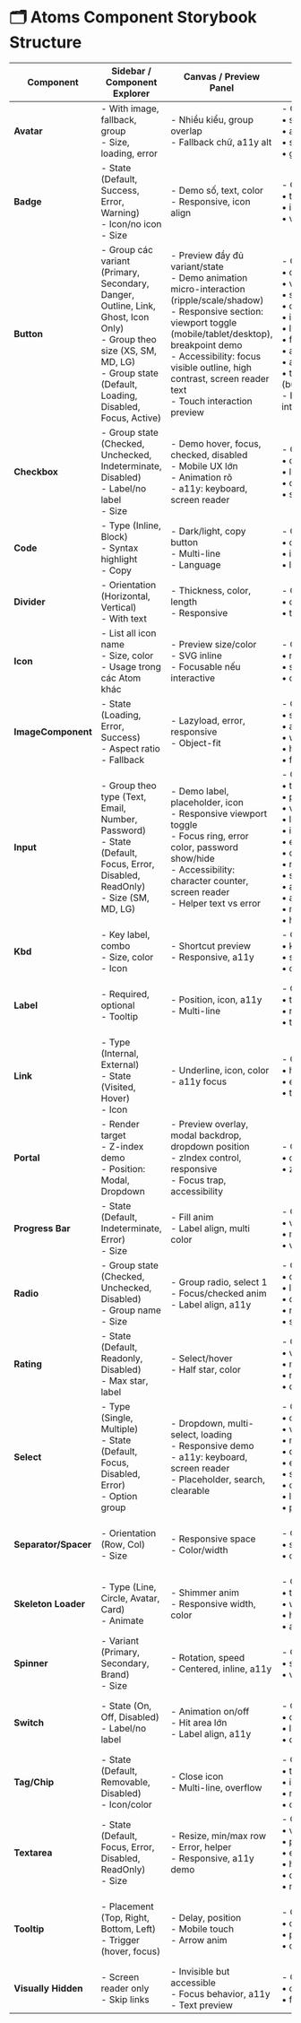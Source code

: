 # 🗂️ Atoms Component Storybook Structure

| Component         | Sidebar / Component Explorer                                                                                                                                               | Canvas / Preview Panel                                                                                                                      | Controls Panel                                                                                                                                                                | Actions Panel                                                                                                              | Interactions Panel                    | Mô tả                                                   | Usecase                                       |
|-------------------|----------------------------------------------------------------------------------------------------------------------------------------------------------------------------|---------------------------------------------------------------------------------------------------------------------------------------------|-------------------------------------------------------------------------------------------------------------------------------------------------------------------------------|---------------------------------------------------------------------------------------------------------------------------|---------------------------------------|----------------------------------------------------------|-----------------------------------------------|
| **Avatar**        | - With image, fallback, group<br>- Size, loading, error                                                                                                                    | - Nhiều kiểu, group overlap<br>- Fallback chữ, a11y alt                                               | - Controls:<br>• src<br>• alt<br>• size<br>• group                                                                                      | - None                                                                                                                    | - Fallback anim                       | Đại diện người dùng, nhóm, trạng thái                   | Hiện avatar người dùng, nhóm chat            |
| **Badge**         | - State (Default, Success, Error, Warning)<br>- Icon/no icon<br>- Size                                                                                                     | - Demo số, text, color<br>- Responsive, icon align                                                     | - Controls:<br>• text<br>• icon<br>• variant                                                                                           | - None                                                                                                                    | - Animate in/out                       | Nhãn nhỏ trạng thái, số lượng                           | Thông báo số tin nhắn chưa đọc, trạng thái task |
| **Button**        | - Group các variant (Primary, Secondary, Danger, Outline, Link, Ghost, Icon Only)<br>- Group theo size (XS, SM, MD, LG)<br>- Group state (Default, Loading, Disabled, Focus, Active) | - Preview đầy đủ variant/state<br>- Demo animation micro-interaction (ripple/scale/shadow)<br>- Responsive section: viewport toggle (mobile/tablet/desktop), breakpoint demo<br>- Accessibility: focus visible outline, high contrast, screen reader text<br>- Touch interaction preview | - Controls:<br>• children (text)<br>• variant<br>• size<br>• disabled<br>• isLoading<br>• leftIcon / rightIcon<br>• fullWidth<br>• as (button/a/link)<br>• ariaLabel<br>• type (button/submit/reset)<br>- Playground full interactive | - Actions:<br>• onClick<br>• onFocus<br>• onBlur<br>• onKeyDown<br>• onMouseEnter<br>• onMouseLeave                  | - Keyboard navigation<br>- Screen reader test<br>- Theme switch test<br>- Responsive breakpoint test | Nút bấm cơ bản, nhiều biến thể về kiểu dáng, trạng thái, kích thước | Gửi form, xác nhận, huỷ thao tác, di chuyển trang |
| **Checkbox**      | - Group state (Checked, Unchecked, Indeterminate, Disabled)<br>- Label/no label<br>- Size                                                                                  | - Demo hover, focus, checked, disabled<br>- Mobile UX lớn<br>- Animation rõ<br>- a11y: keyboard, screen reader                             | - Controls:<br>• checked<br>• label<br>• disabled<br>• size                                                                             | - Actions:<br>• onChange<br>• onFocus<br>• onBlur<br>• onKeyDown                                 | - Tab/space nav<br>- a11y test          | Ô chọn cho phép tick nhiều lựa chọn                      | Chọn đồng ý điều khoản, lọc nhiều thuộc tính sản phẩm |
| **Code**          | - Type (Inline, Block)<br>- Syntax highlight<br>- Copy                                                                                                                     | - Dark/light, copy button<br>- Multi-line<br>- Language                                                | - Controls:<br>• code<br>• inline<br>• language                                                                                         | - Actions:<br>• onCopy                                                                      | - Focus line                            | Hiển thị & copy code                                     | Code block tài liệu, ví dụ, demo code                |
| **Divider**       | - Orientation (Horizontal, Vertical)<br>- With text                                                                                                                       | - Thickness, color, length<br>- Responsive                                                              | - Controls:<br>• orientation<br>• text                                                                                                  | - None                                                                                                                    | - None                                 | Đường phân cách nội dung                                 | Ngăn cách block trong form, list                    |
| **Icon**          | - List all icon name<br>- Size, color<br>- Usage trong các Atom khác                                                                                                      | - Preview size/color<br>- SVG inline<br>- Focusable nếu interactive                                     | - Controls:<br>• name<br>• size<br>• color                                                                                              | - None thường                                                                                                            | - a11y (tab/focus)                     | Hiển thị biểu tượng SVG hoặc PNG                          | Trang trí, minh họa, nhấn mạnh chức năng           |
| **ImageComponent**| - State (Loading, Error, Success)<br>- Aspect ratio<br>- Fallback                                                                                                         | - Lazyload, error, responsive<br>- Object-fit                                                            | - Controls:<br>• src<br>• alt<br>• width<br>• height<br>• fallback                                                                      | - None                                                                                                                    | - Load/fail sim                        | Hiển thị hình ảnh, fallback khi lỗi                       | Ảnh sản phẩm, avatar, ảnh minh hoạ                |
| **Input**         | - Group theo type (Text, Email, Number, Password)<br>- State (Default, Focus, Error, Disabled, ReadOnly)<br>- Size (SM, MD, LG)                                           | - Demo label, placeholder, icon<br>- Responsive viewport toggle<br>- Focus ring, error color, password show/hide<br>- Accessibility: character counter, screen reader<br>- Helper text vs error | - Controls:<br>• type<br>• placeholder<br>• value<br>• label<br>• icon<br>• error<br>• disabled<br>• readOnly<br>• size<br>• autoComplete<br>• autoFocus<br>• maxLength<br>• helperText                                | - Actions:<br>• onChange<br>• onFocus<br>• onBlur<br>• onKeyDown<br>• onMouseEnter<br>• onMouseLeave                   | - Keyboard nav<br>- Screen reader<br>- Theme/contrast test | Trường nhập liệu cơ bản                                | Nhập tên, email, password, tìm kiếm, điền thông tin |
| **Kbd**           | - Key label, combo<br>- Size, color<br>- Icon                                                                                                                             | - Shortcut preview<br>- Responsive, a11y                                                                | - Controls:<br>• keys<br>• size<br>• color                                                                                              | - None                                                                                                                    | - Keyboard demo                         | Hiển thị phím tắt bàn phím                                | Hướng dẫn phím tắt, mô tả shortcut                 |
| **Label**         | - Required, optional<br>- Tooltip                                                                                                                                         | - Position, icon, a11y<br>- Multi-line                                                                  | - Controls:<br>• text<br>• required<br>• tooltip                                                                                         | - None                                                                                                                    | - None                                 | Hiển thị tên/trường dữ liệu, trạng thái bắt buộc          | Label field form, hiển thị trạng thái              |
| **Link**          | - Type (Internal, External)<br>- State (Visited, Hover)<br>- Icon                                                                                                        | - Underline, icon, color<br>- a11y focus                                                                | - Controls:<br>• href<br>• external<br>• text                                                                                            | - Actions:<br>• onClick<br>• onFocus<br>• onBlur                                          | - Keyboard nav                          | Điều hướng trang, mở tab mới                                | Link nội bộ, link external, button link            |
| **Portal**        | - Render target<br>- Z-index demo<br>- Position: Modal, Dropdown                                                                                                         | - Preview overlay, modal backdrop, dropdown position<br>- zIndex control, responsive<br>- Focus trap, accessibility | - Controls:<br>• container<br>• zIndex                                                                                                | - None                                                                                                                    | - (Optional)<br>• Positioning test      | Render node ở vị trí khác trong DOM                        | Modal, dropdown, tooltip                           |
| **Progress Bar**  | - State (Default, Indeterminate, Error)<br>- Size                                                                                                                         | - Fill anim<br>- Label align, multi color                                                                | - Controls:<br>• value<br>• max<br>• variant                                                                                             | - None                                                                                                                    | - Animate progress                      | Thanh tiến trình, phần trăm hoàn thành                     | Tiến trình upload file, loading, quiz              |
| **Radio**         | - Group state (Checked, Unchecked, Disabled)<br>- Group name<br>- Size                                                                                                   | - Group radio, select 1<br>- Focus/checked anim<br>- Label align, a11y                                   | - Controls:<br>• checked<br>• label<br>• disabled<br>• name<br>• size                                                                    | - Actions:<br>• onChange<br>• onFocus<br>• onBlur<br>• onKeyDown                                 | - Arrow key nav<br>- a11y test           | Ô chọn chỉ được chọn 1 trong nhóm                          | Lựa chọn giới tính, phương thức thanh toán         |
| **Rating**        | - State (Default, Readonly, Disabled)<br>- Max star, label                                                                                                                | - Select/hover<br>- Half star, color                                                                     | - Controls:<br>• value<br>• max<br>• readonly<br>• disabled                                                                              | - Actions:<br>• onChange                                                                       | - Arrow move                             | Hiển thị & nhập đánh giá (sao)                              | Đánh giá sản phẩm, feedback                      |
| **Select**        | - Type (Single, Multiple)<br>- State (Default, Focus, Disabled, Error)<br>- Option group                                                                                  | - Dropdown, multi-select, loading<br>- Responsive demo<br>- a11y: keyboard, screen reader<br>- Placeholder, search, clearable | - Controls:<br>• options<br>• value<br>• multiple<br>• disabled<br>• error<br>• searchable<br>• clearable<br>• loading<br>• placeholder | - Actions:<br>• onChange<br>• onFocus<br>• onBlur<br>• onKeyDown                                  | - Keyboard nav<br>- Screen reader test    | Chọn 1 hoặc nhiều giá trị từ danh sách                       | Chọn quốc gia, chọn tag, multi-select filter      |
| **Separator/Spacer**| - Orientation (Row, Col)<br>- Size                                                                                                                                    | - Responsive space<br>- Color/width                                                                     | - Controls:<br>• size<br>• orientation                                                                                                   | - None                                                                                                                    | - None                                 | Tạo khoảng cách linh hoạt                                    | Tạo gap giữa section, căn chỉnh block             |
| **Skeleton Loader**| - Type (Line, Circle, Avatar, Card)<br>- Animate                                                                                                                        | - Shimmer anim<br>- Responsive width, color                                                              | - Controls:<br>• type<br>• width<br>• height<br>• animate                                                                                 | - None                                                                                                                    | - Toggle anim                            | Placeholder khi loading dữ liệu                                 | Placeholder thẻ card, bảng, avatar khi loading     |
| **Spinner**        | - Variant (Primary, Secondary, Brand)<br>- Size                                                                                                                         | - Rotation, speed<br>- Centered, inline, a11y                                                           | - Controls:<br>• size<br>• variant                                                                                                       | - None                                                                                                                    | - Start/stop                             | Hiển thị trạng thái đang tải                                    | Loading data, chờ submit form                    |
| **Switch**         | - State (On, Off, Disabled)<br>- Label/no label                                                                                                                         | - Animation on/off<br>- Hit area lớn<br>- Label align, a11y                                             | - Controls:<br>• checked<br>• label<br>• disabled                                                                                        | - Actions:<br>• onChange<br>• onFocus<br>• onBlur<br>• onKeyDown                                 | - Keyboard toggle test                     | Chuyển trạng thái bật/tắt                                         | Bật tắt thông báo, dark mode                     |
| **Tag/Chip**       | - State (Default, Removable, Disabled)<br>- Icon/color                                                                                                                  | - Close icon<br>- Multi-line, overflow                                                                   | - Controls:<br>• text<br>• icon<br>• removable<br>• color                                                                                | - Actions:<br>• onRemove                                                                      | - Anim close                              | Thẻ nhỏ hiển thị trạng thái/label                                  | Hiện tag lọc, label trạng thái, removable label   |
| **Textarea**       | - State (Default, Focus, Error, Disabled, ReadOnly)<br>- Size                                                                                                           | - Resize, min/max row<br>- Error, helper<br>- Responsive, a11y demo                                     | - Controls:<br>• value<br>• placeholder<br>• error<br>• helperText<br>• disabled<br>• rows                                               | - Actions:<br>• onChange<br>• onFocus<br>• onBlur                                           | - Keyboard/paste<br>- a11y test               | Trường nhập nhiều dòng                                            | Nhập feedback, mô tả, tin nhắn dài               |
| **Tooltip**        | - Placement (Top, Right, Bottom, Left)<br>- Trigger (hover, focus)                                                                                                     | - Delay, position<br>- Mobile touch<br>- Arrow anim                                                      | - Controls:<br>• content<br>• placement<br>• open                                                                                        | - None                                                                                                                    | - Keyboard trigger                            | Bong bóng hiển thị hướng dẫn nhanh                                   | Hướng dẫn nút chức năng, giải thích trường dữ liệu|
| **Visually Hidden**| - Screen reader only<br>- Skip links                                                                                                                                    | - Invisible but accessible<br>- Focus behavior, a11y<br>- Text preview                                  | - Controls:<br>• children<br>• focusable                                                                                                | - None                                                                                                                    | - (Optional)<br>• Screen reader test             | Ẩn khỏi UI, chỉ screen reader đọc được                                   | Hỗ trợ a11y, skip content                      |

